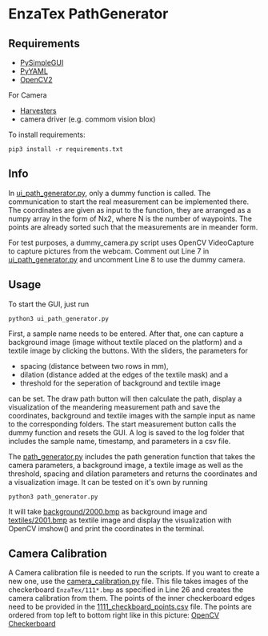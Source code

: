 # EnzaTex PathGenerator

## Requirements
- [PySimpleGUI](https://github.com/PySimpleGUI/PySimpleGUI)
- [PyYAML](https://github.com/yaml/pyyaml)
- [OpenCV2](https://github.com/opencv/opencv)

For Camera 
- [Harvesters](https://github.com/genicam/harvesters)
- camera driver (e.g. commom vision blox)

To install requirements:

```
pip3 install -r requirements.txt
```

## Info
In [ui_path_generator.py](https://github.com/markusltnr/EnzaTex_PathGenerator/blob/main/ui_path_generator.py#L14), only a dummy function is called. The communication to start the real measurement can be implemented there. 
The coordinates are given as input to the function, they are arranged as a numpy array in the form of Nx2, where N is the number of waypoints. The points are already sorted such that the measurements are in meander form. 

For test purposes, a dummy_camera.py script uses OpenCV VideoCapture to capture pictures from the webcam. Comment out Line 7 in [ui_path_generator.py](https://github.com/markusltnr/EnzaTex_PathGenerator/blob/main/ui_path_generator.py#L7) and uncomment Line 8 to use the dummy camera.
 
## Usage
To start the GUI, just run 
``` 
python3 ui_path_generator.py
```
First, a sample name needs to be entered. After that, one can capture a background image (image without textile placed on the platform) and a textile image by clicking the buttons. With the sliders, the parameters for 
- spacing (distance between two rows in mm), 
- dilation (distance added at the edges of the textile mask) and a 
- threshold for the seperation of background and textile image 

can be set. The draw path button will then calculate the path, display a visualization of the meandering measurement path and save the coordinates, background and textile images with the sample input as name to the corresponding folders. The start measurement button calls the dummy function and resets the GUI. 
A log is saved to the log folder that includes the sample name, timestamp, and parameters in a csv file. 

The [path_generator.py](https://github.com/markusltnr/EnzaTex_PathGenerator/blob/main/path_generator.py) includes the path generation function that takes the camera parameters, a background image, a textile image as well as the threshold, spacing and dilation parameters and returns the coordinates and a visualization image. 
It can be tested on it's own by running
``` 
python3 path_generator.py
```

It will take [background/2000.bmp](https://github.com/markusltnr/EnzaTex_PathGenerator/blob/main/background/2000.bmp) as background image and [textiles/2001.bmp](https://github.com/markusltnr/EnzaTex_PathGenerator/blob/main/textiles/2001.bmp) as textile image and display the visualization with OpenCV imshow() and print the coordinates in the terminal. 


## Camera Calibration
A Camera calibration file is needed to run the scripts. If you want to create a new one, use the [camera_calibration.py](https://github.com/markusltnr/EnzaTex_PathGenerator/blob/main/camera_calibration.py#L26) file. This file takes images of the checkerboard ```EnzaTex/111*.bmp``` as specified in Line 26 and creates the camera calibration from them. The points of the inner checkerboard edges need to be provided in the [1111_checkboard_points.csv](https://github.com/markusltnr/EnzaTex_PathGenerator/blob/main/1111_checkboard_points.csv) file. The points are ordered from top left to bottom right like in this picture: [OpenCV Checkerboard](https://docs.opencv.org/3.4/fileListImage.jpg)